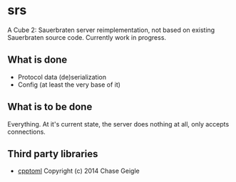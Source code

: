 # srs
A Cube 2: Sauerbraten server reimplementation, not based on existing Sauerbraten source code. Currently work in progress.

## What is done
- Protocol data (de)serialization
- Config (at least the very base of it)

## What is to be done
Everything. At it's current state, the server does nothing at all, only accepts connections.

## Third party libraries
- [cpptoml](https://github.com/skystrife/cpptoml/) Copyright (c) 2014 Chase Geigle

